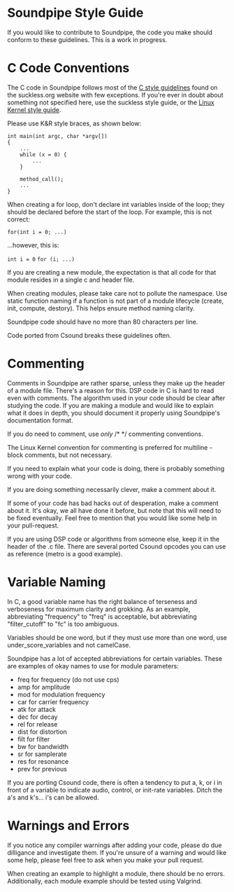 Soundpipe Style Guide
=====================

If you would like to contribute to Soundpipe, the code you make should conform
to these guidelines. This is a work in progress.

# C Code Conventions

The C code in Soundpipe follows most of the [C style 
guidelines](http://suckless.org/coding_style) found on the
suckless.org website with few exceptions. If you're ever in doubt about 
something not specified here, use the suckless style guide, or the [Linux 
Kernel style guide](https://www.kernel.org/doc/Documentation/CodingStyle).

Please use K&R style braces, as shown below:

```
int main(int argc, char *argv[])
{
	...
	while (x = 0) {
		...
	}

	method_call();
	...
}
```

When creating a for loop, don't declare int variables inside of 
the loop; they should be declared before the start of the loop. 
For example, this is not correct: 

`for(int i = 0; ...)`

...however, this is: 

`int i = 0`
`for (i; ...)`	
			
If you are creating a new module, the expectation is that all code for that
module resides in a single c and header file.

When creating modules, please take care not to pollute the
namespace. Use static function naming if a function is not 
part of a module lifecycle (create, init, compute, destory).
This helps ensure method naming clarity. 


Soundpipe code should have no more than 80 characters per line. 

Code ported from Csound breaks these guidelines often. 

# Commenting

Comments in Soundpipe are rather sparse, unless they make up the header of a 
module file. 
There's a reason for this. DSP code in C is hard to read even with comments. 
The algorithm
used in your code should be clear after studying the code. If you are making a 
module and 
would like to explain what it does in depth, you should document it properly 
using Soundpipe's
documentation format.

If you do need to comment, use *only* /\* \*/ commenting conventions.

The Linux Kernel convention for commenting is preferred for multiline - block 
comments, but not necessary.

If you need to explain what your code is doing, there is probably something 
wrong with your code.

If you are doing something necessarily clever, make a comment about it.

If some of your code has bad hacks out of desperation, make a comment about it. 
It's okay,
we all have done it before, but note that this will need to be fixed 
eventually. Feel free to mention
that you would like some help in your pull-request.

If you are using DSP code or algorithms from someone else, keep it in the 
header of the .c file. 
There are several ported Csound opcodes you can use as reference (metro is a 
good example).


# Variable Naming

In C, a good variable name has the right balance of terseness and verboseness 
for maximum clarity and grokking. As an example, abbreviating "frequency" 
to "freq" is acceptable, but abbreviating "filter_cutoff" to "fc" is too ambiguous. 


Variables should be one word, but if they must use more than one word, 
use under\_score\_variables and not camelCase.

Soundpipe has a lot of accepted abbreviations for certain variables. These are 
examples of okay names to use for module parameters:

- freq for frequency (do not use cps)
- amp for amplitude
- mod for modulation frequency
- car for carrier frequency
- atk for attack
- dec for decay
- rel for release
- dist for distortion
- filt for filter
- bw for bandwidth
- sr for samplerate
- res for resonance
- prev for previous

If you are porting Csound code, there is often a tendency to put a, k, or i in 
front
of a variable to indicate audio, control, or init-rate variables. Ditch the a's 
and k's...
i's can be allowed.

# Warnings and Errors

If you notice any compiler warnings after adding your code, please 
do due dilligance and investigate them. If you're unsure of a 
warning and would like some help, please feel free to ask when you
make your pull request. 

When creating an example to highlight a module, there should be 
no errors. Additionally, each module example should be tested
using Valgrind. 
